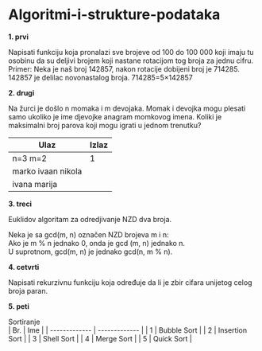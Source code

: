 # Algoritmi-i-strukture-podataka

**1. prvi**

Napisati funkciju koja pronalazi sve brojeve od 100 do 100 000 koji imaju tu osobinu da su deljivi brojem
koji nastane rotacijom tog broja za jednu cifru. Primer: Neka je naš broj 142857, nakon rotacije dobijeni
broj je 714285. 142857 je delilac novonastalog broja. 714285=5×142857

**2. drugi**

Na žurci je došlo n momaka i m devojaka. Momak i devojka mogu plesati samo ukoliko je ime djevojke anagram
momkovog imena. Koliki je maksimalni broj parova koji mogu igrati u jednom trenutku?

| Ulaz | Izlaz |
| ------------- | ------------- |
| n=3 m=2  | 1  |
| marko ivaan nikola  |   |
| ivana marija  |   |

**3. treci**

Euklidov algoritam za odredjivanje NZD dva broja.

Neka je sa gcd(m, n) označen NZD brojeva m i n:<br>
Ako je m % n jednako 0, onda je gcd (m, n) jednako n.<br>
U suprotnom, gcd(m, n) je jednako gcd(n, m % n).

**4. cetvrti**

Napisati rekurzivnu funkciju koja određuje da li je zbir cifara unijetog celog broja paran.

**5. peti**

Sortiranje<br>
| Br. | Ime |
| ------------- | ------------- |
| 1 | Bubble Sort |
| 2 | Insertion Sort |
| 3 | Shell Sort |
| 4 | Merge Sort |
| 5 | Quick Sort |
